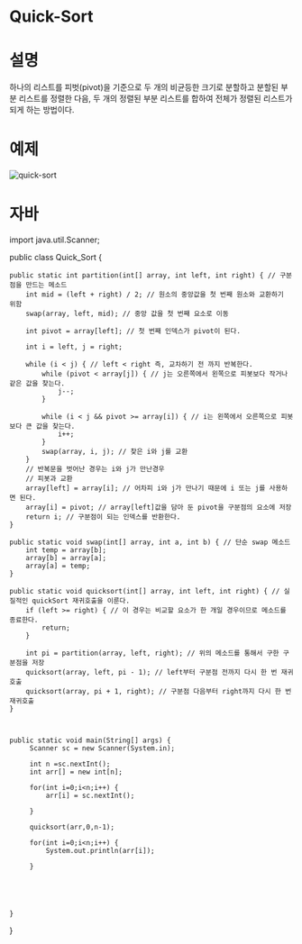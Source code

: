 # Quick-Sort
# 설명
하나의 리스트를 피벗(pivot)을 기준으로 두 개의 비균등한 크기로 분할하고 분할된 부분 리스트를 정렬한 다음, 두 개의 정렬된 부분 리스트를 합하여 전체가 정렬된 리스트가 되게 하는 방법이다.
# 예제
![quick-sort](https://user-images.githubusercontent.com/126844596/223420110-da883cf7-2ff3-4fdd-be0b-2dac70fbf573.png)
# 자바
import java.util.Scanner;

public class Quick_Sort {
	
	public static int partition(int[] array, int left, int right) { // 구분점을 만드는 메소드
	    int mid = (left + right) / 2; // 원소의 중앙값을 첫 번째 원소와 교환하기 위함
	    swap(array, left, mid); // 중앙 값을 첫 번째 요소로 이동
	 
	    int pivot = array[left]; // 첫 번째 인덱스가 pivot이 된다.
	    
        int i = left, j = right;
	 
	    while (i < j) { // left < right 즉, 교차하기 전 까지 반복한다.
	        while (pivot < array[j]) { // j는 오른쪽에서 왼쪽으로 피봇보다 작거나 같은 값을 찾는다.
	            j--;
	        }
	 
	        while (i < j && pivot >= array[i]) { // i는 왼쪽에서 오른쪽으로 피봇보다 큰 값을 찾는다.
	            i++;
	        }
	        swap(array, i, j); // 찾은 i와 j를 교환
	    }
	    // 반복문을 벗어난 경우는 i와 j가 만난경우
	    // 피봇과 교환
	    array[left] = array[i]; // 어차피 i와 j가 만나기 때문에 i 또는 j를 사용하면 된다.
	    array[i] = pivot; // array[left]값을 담아 둔 pivot을 구분점의 요소에 저장
	    return i; // 구분점이 되는 인덱스를 반환한다.
	}
	 
	public static void swap(int[] array, int a, int b) { // 단순 swap 메소드
	    int temp = array[b];
	    array[b] = array[a];
	    array[a] = temp;
	}
	 
	public static void quicksort(int[] array, int left, int right) { // 실질적인 quickSort 재귀호출을 이룬다.
	    if (left >= right) { // 이 경우는 비교할 요소가 한 개일 경우이므로 메소드를 종료한다.
	        return;
	    }
	 
	    int pi = partition(array, left, right); // 위의 메소드를 통해서 구한 구분점을 저장
	    quicksort(array, left, pi - 1); // left부터 구분점 전까지 다시 한 번 재귀호출
	    quicksort(array, pi + 1, right); // 구분점 다음부터 right까지 다시 한 번 재귀호출
	}


	
	public static void main(String[] args) {
		 Scanner sc = new Scanner(System.in);
		 
		 int n =sc.nextInt();
		 int arr[] = new int[n];
		 
		 for(int i=0;i<n;i++) {
			 arr[i] = sc.nextInt();
			 
		 }
		 
		 quicksort(arr,0,n-1);
	       
		 for(int i=0;i<n;i++) {
			 System.out.println(arr[i]);
			 
		 }
	     
		
			
	       
	      
	}

}

